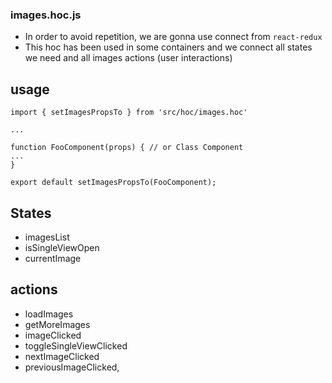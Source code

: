### images.hoc.js

- In order to avoid repetition, we are gonna use connect from `react-redux`
- This hoc has been used in some containers and we connect all states we need and all images actions (user interactions)

## usage

```
import { setImagesPropsTo } from 'src/hoc/images.hoc'

...

function FooComponent(props) { // or Class Component
...
}

export default setImagesPropsTo(FooComponent);
```

## States
- imagesList
- isSingleViewOpen
- currentImage

## actions
- loadImages
- getMoreImages
- imageClicked
- toggleSingleViewClicked
- nextImageClicked
- previousImageClicked,
